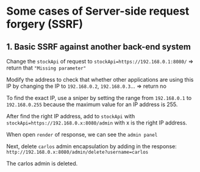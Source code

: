 # Some cases of Server-side request forgery (SSRF)

## 1. Basic SSRF against another back-end system

Change the `stockApi` of request to `stockApi=https://192.168.0.1:8080/` => return that `"Missing parameter"`

Modify the address to check that whether other applications are using this IP by changing the IP to `192.168.0.2`, `192.168.0.3`... => return no

To find the exact IP, use a sniper by setting the range from `192.168.0.1` to `192.168.0.255` because the maximum value for an IP address is 255.

After find the right IP address, add to `stockApi` with `stockApi=https://192.168.0.x:8080/admin` with x is the right IP address.

When open `render` of response, we can see the `admin panel`

Next, delete `carlos` admin encapsulation by adding in the response: `http://192.168.0.x:8080/admin/delete?username=carlos`

The carlos admin is deleted.
